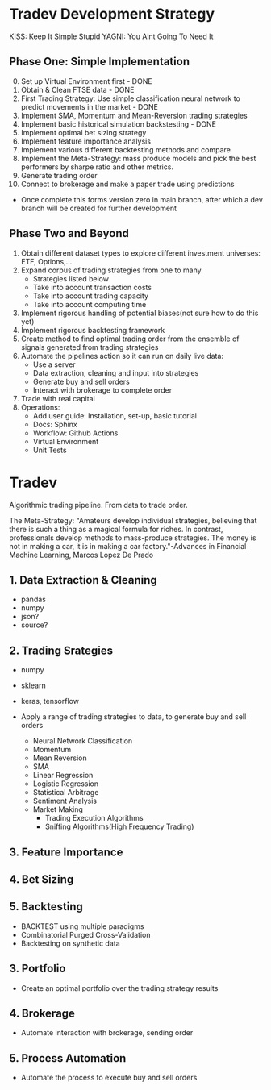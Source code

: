 # Tradev Development Strategy

KISS: Keep It Simple Stupid
YAGNI: You Aint Going To Need It

## Phase One: Simple Implementation

0. Set up Virtual Environment first - DONE
1. Obtain & Clean FTSE data - DONE
2. First Trading Strategy: Use simple classification neural network to predict movements in the market - DONE
3. Implement SMA, Momentum and Mean-Reversion trading strategies
4. Implement basic historical simulation backstesting - DONE
5. Implement optimal bet sizing strategy
6. Implement feature importance analysis
7. Implement various different backtesting methods and compare
8. Implement the Meta-Strategy: mass produce models and pick the best performers by sharpe ratio and other metrics.
9. Generate trading order
10. Connect to brokerage and make a paper trade using predictions

- Once complete this forms version zero in main branch, after which a dev branch will be created for further development

## Phase Two and Beyond


1. Obtain different dataset types to explore different investment universes: ETF, Options,...
2. Expand corpus of trading strategies from one to many
    - Strategies listed below
    - Take into account transaction costs
    - Take into account trading capacity
    - Take into account computing time
3. Implement rigorous handling of potential biases(not sure how to do this yet)
4. Implement rigorous backtesting framework
5. Create method to find optimal trading order from the ensemble of signals generated from trading strategies
6. Automate the pipelines action so it can run on daily live data: 
    - Use a server
    - Data extraction, cleaning and input into strategies
    - Generate buy and sell orders
    - Interact with brokerage to complete order
7. Trade with real capital
8. Operations:
    - Add user guide: Installation, set-up, basic tutorial
    - Docs: Sphinx
    - Workflow: Github Actions
    - Virtual Environment
    - Unit Tests

# Tradev

Algorithmic trading pipeline. From data to trade order.

The Meta-Strategy:
"Amateurs develop individual strategies, believing that there is such a thing as a magical formula for riches. In contrast, professionals develop methods to mass-produce strategies. The money is not in making a car, it is in making a car factory."-Advances in Financial Machine Learning, Marcos Lopez De Prado

## 1. Data Extraction & Cleaning

- pandas
- numpy
- json?
- source?

## 2. Trading Srategies

- numpy
- sklearn
- keras, tensorflow

- Apply a range of trading strategies to data, to generate buy and sell orders
    - Neural Network Classification
    - Momentum
    - Mean Reversion
    - SMA
    - Linear Regression
    - Logistic Regression
    - Statistical Arbitrage
    - Sentiment Analysis
    - Market Making
        - Trading Execution Algorithms
        - Sniffing Algorithms(High Frequency Trading)

## 3. Feature Importance

## 4. Bet Sizing

## 5. Backtesting

- BACKTEST using multiple paradigms
 - Combinatorial Purged Cross-Validation
 - Backtesting on synthetic data

## 3. Portfolio

- Create an optimal portfolio over the trading strategy results

## 4. Brokerage

- Automate interaction with brokerage, sending order

## 5. Process Automation

- Automate the process to execute buy and sell orders

